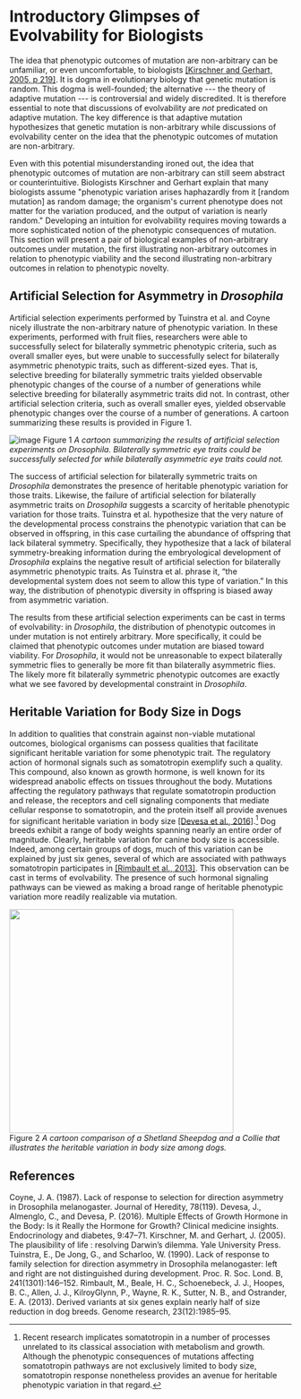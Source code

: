 Introductory Glimpses of Evolvability for Biologists
====================================================

The idea that phenotypic outcomes of mutation are non-arbitrary can be unfamiliar, or even uncomfortable, to biologists [[Kirschner and Gerhart, 2005, p 219]](#Kirschner2005TheDilemma).
It is dogma in evolutionary biology that genetic mutation is random.
This dogma is well-founded;
the alternative --- the theory of adaptive mutation --- is controversial and widely discredited.
It is therefore essential to note that discussions of evolvability are *not* predicated on adaptive mutation.
The key difference is that adaptive mutation hypothesizes that genetic mutation is non-arbitrary while discussions of evolvability center on the idea that the phenotypic outcomes of mutation are non-arbitrary.

Even with this potential misunderstanding ironed out, the idea that phenotypic outcomes of mutation are non-arbitrary can still seem abstract or counterintuitive.
Biologists Kirschner and Gerhart explain that many biologists assume
"phenotypic variation arises haphazardly from it [random mutation] as random damage; the organism's current phenotype does not matter for the variation produced, and the output of variation is nearly random."
Developing an intuition for evolvability requires moving towards a more sophisticated notion of the phenotypic consequences of mutation.
This section will present a pair of biological examples of non-arbitrary outcomes under mutation, the first illustrating non-arbitrary outcomes in relation to phenotypic viability and the second illustrating non-arbitrary outcomes in relation to phenotypic novelty.

Artificial Selection for Asymmetry in *Drosophila*
--------------------------------------------------
Artificial selection experiments performed by Tuinstra et al. and Coyne nicely illustrate the non-arbitrary nature of phenotypic variation.
In these experiments, performed with fruit flies, researchers were able to successfully select for bilaterally symmetric phenotypic criteria, such as overall smaller eyes, but were unable to successfully select for bilaterally asymmetric phenotypic traits, such as different-sized eyes.
That is, selective breeding for bilaterally symmetric traits yielded observable phenotypic changes of the course of a number of generations while selective breeding for bilaterally asymmetric traits did not.
In contrast, other artificial selection criteria, such as overall smaller eyes, yielded observable phenotypic changes over the course of a number of generations.
A cartoon summarizing these results is provided in Figure 1.

![image](http://devosoft.org/wp-content/uploads/2017/08/canalization_example.png)
Figure 1 *A cartoon summarizing the results of artificial selection experiments on *Drosophila*. Bilaterally symmetric eye traits could be successfully selected for while bilaterally asymmetric eye traits could not.*


The success of artificial selection for bilaterally symmetric traits on *Drosophila* demonstrates the presence of heritable phenotypic variation for those traits.
Likewise, the failure of artificial selection for bilaterally asymmetric traits on *Drosophila* suggests a scarcity of heritable phenotypic variation for those traits.
Tuinstra et al. hypothesize that the very nature of the developmental process constrains the phenotypic variation that can be observed in offspring, in this case curtailing the abundance of offspring that lack bilateral symmetry.
Specifically, they hypothesize that a lack of bilateral symmetry-breaking information during the embryological development of *Drosophila* explains the negative result of artificial selection for bilaterally asymmetric phenotypic traits.
As Tuinstra et al. phrase it, “the developmental system does not seem to allow this type of variation.”
In this way, the distribution of phenotypic diversity in offspring is biased away from asymmetric variation.

The results from these artificial selection experiments can be cast in terms of evolvability: in *Drosophila*, the distribution of phenotypic outcomes in under mutation is not entirely arbitrary.
More specifically, it could be claimed that phenotypic outcomes under mutation are biased toward viability.
For *Drosophila*, it would not be unreasonable to expect bilaterally symmetric flies to generally be more fit than bilaterally asymmetric flies.
The likely more fit bilaterally symmetric phenotypic outcomes are exactly what we see favored by developmental constraint in *Drosophila*.

Heritable Variation for Body Size in Dogs
-----------------------------------------
In addition to qualities that constrain against non-viable mutational outcomes, biological organisms can possess qualities that facilitate significant heritable variation for some phenotypic trait.
The regulatory action of hormonal signals such as somatotropin exemplify such a quality.
This compound, also known as growth hormone, is well known for its widespread anabolic effects on tissues throughout the body.
Mutations affecting the regulatory pathways that regulate somatotropin production and release, the receptors and cell signaling components that mediate cellular response to somatotropin, and the protein itself all provide avenues for significant heritable variation in body size [[Devesa et al., 2016]](#Devesa2016MultipleGrowth).[^1]
Dog breeds exhibit a range of body weights spanning nearly an entire order of magnitude.
Clearly, heritable variation for canine body size is accessible.
Indeed, among certain groups of dogs, much of this variation can be explained by just six genes, several of which are associated with pathways somatotropin participates in [[Rimbault et al., 2013]](#Rimbault2013DerivedBreeds).
This observation can be cast in terms of evolvability.
The presence of such hormonal signaling pathways can be viewed as making a broad range of heritable phenotypic variation more readily realizable via mutation.


<img src="http://devosoft.org/wp-content/uploads/2017/10/collie-sheltie.png" style="height: 400px;"/> </br>
Figure 2 *A cartoon comparison of a Shetland Sheepdog and a Collie that illustrates the heritable variation in body size among dogs.*

[^1]: Recent research implicates somatotropin in a number of processes unrelated to its classical association with metabolism and growth.
Although the phenotypic consequences of mutations affecting somatotropin pathways are not exclusively limited to body size, somatotropin response nonetheless provides an avenue for heritable phenotypic variation in that regard.

References
----------
<a name="Coyne1987LackMelanogaster">
Coyne, J. A. (1987). Lack of response to selection for direction asymmetry in Drosophila melanogaster. Journal of Heredity, 78(119).
</a>

<a name="Devesa2016MultipleGrowth">
Devesa, J., Almenglo, C., and Devesa, P. (2016). Multiple Effects of Growth Hormone in the Body: Is it Really the Hormone for Growth? Clinical medicine insights. Endocrinology and diabetes, 9:47–71.
</a>

<a name="Kirschner2005TheDilemma">
Kirschner, M. and Gerhart, J. (2005). The plausibility of life : resolving
Darwin’s dilemma. Yale University Press.
</a>

<a name="Tuinstra1990LackDevelopment">
Tuinstra, E., De Jong, G., and Scharloo, W. (1990). Lack of response to family selection for direction asymmetry in Drosophila melanogaster: left and right are not distinguished during development. Proc. R. Soc. Lond. B, 241(1301):146–152.
</a>

<a name="Rimbault2013DerivedBreeds">
Rimbault, M., Beale, H. C., Schoenebeck, J. J., Hoopes, B. C., Allen, J. J., KilroyGlynn, P., Wayne, R. K., Sutter, N. B., and Ostrander, E. A. (2013). Derived variants at six genes explain nearly half of size reduction in dog breeds. Genome research, 23(12):1985–95.
</a>
